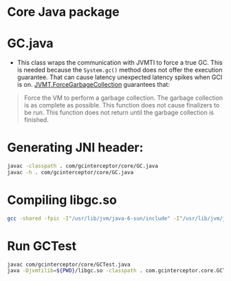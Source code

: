 # Core Java package

# GC.java

* This class wraps the communication with JVMTI to force a true GC. This is needed because the `System.gc()` method does not offer the execution guarantee. That can cause latency unexpected latency spikes when GCI is on. [JVMT.ForceGarbageCollection](https://docs.oracle.com/javase/10/docs/specs/jvmti.html#ForceGarbageCollection) guarantees that:

> Force the VM to perform a garbage collection. The garbage collection is as complete as possible. This function does not cause finalizers to be run. This function does not return until the garbage collection is finished.

# Generating JNI header:

```sh
javac -classpath . com/gcinterceptor/core/GC.java
javac -h . com/gcinterceptor/core/GC.java
```

# Compiling libgc.so

```sh
gcc -shared -fpic -I"/usr/lib/jvm/java-6-sun/include" -I"/usr/lib/jvm/java-10.0.1-openjdk-amd64/include" -I"/usr/lib/jvm/java-10.0.1-openjdk-amd64/include/linux" com_gcinterceptor_core_GC.c -o libgc.so
```

# Run GCTest

```sh
javac com/gcinterceptor/core/GCTest.java
java -Djvmtilib=${PWD}/libgc.so -classpath . com.gcinterceptor.core.GCTest
```
